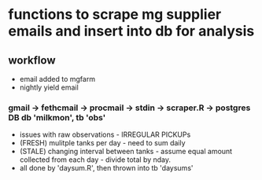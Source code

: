 # functions to scrape mg supplier emails and insert into db for analysis

## workflow 
- email added to mgfarm
- nightly yield email

###  gmail -> fethcmail -> procmail -> stdin -> scraper.R -> postgres DB db 'milkmon', tb 'obs'

- issues with raw observations - IRREGULAR PICKUPs
- (FRESH) mulitple tanks per day - need to sum daily
- (STALE) changing interval between tanks - assume equal amount collected from each day - divide total by nday.
- all done by 'daysum.R', then thrown into tb 'daysums'
